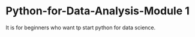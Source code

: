 # Python-for-Data-Analysis-Module 1

It is for beginners who want tp start python for data science.


